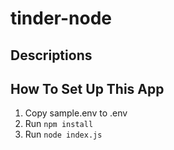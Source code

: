 # tinder-node

## Descriptions


## How To Set Up This App

1. Copy sample.env to .env
2. Run `npm install`
3. Run `node index.js`

